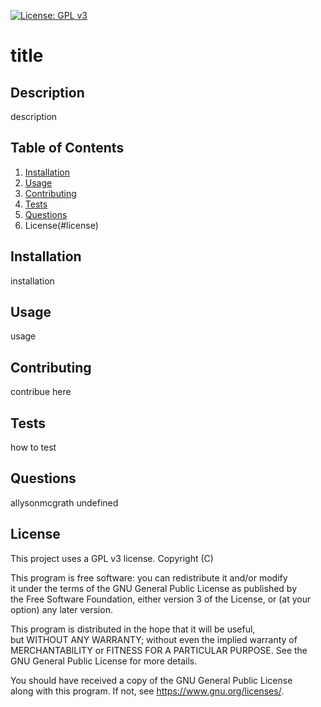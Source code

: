 [![License: GPL v3](https://img.shields.io/badge/License-GPLv3-blue.svg)](https://www.gnu.org/licenses/gpl-3.0)
  # title

  ## Description
  description

  ## Table of Contents
  1. [Installation](#installation)
  1. [Usage](#usage)
  1. [Contributing](#contributing)
  1. [Tests](#tests)
  1. [Questions](#questions)
  1. License(#license)

## Installation<a name="installation"></a>
  installation
## Usage<a name="usage"></a>
  usage

## Contributing<a name="contributing"></a>
  contribue here

## Tests<a name="tests"></a>
  how to test

## Questions<a name="questions"></a>
  allysonmcgrath
  undefined

## License<a name="license"></a>
  This project uses a GPL v3 license. 
Copyright (C) <year>  <name of author>
    
This program is free software: you can redistribute it and/or modify    
it under the terms of the GNU General Public License as published by    
the Free Software Foundation, either version 3 of the License, or    (at your option) any later version.    
    
This program is distributed in the hope that it will be useful,    
but WITHOUT ANY WARRANTY; without even the implied warranty of    
MERCHANTABILITY or FITNESS FOR A PARTICULAR PURPOSE.  See the    
GNU General Public License for more details.    
    
You should have received a copy of the GNU General Public License    
along with this program.  If not, see <https://www.gnu.org/licenses/>.

